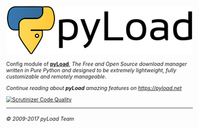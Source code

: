 <p align="center"><a href="https://pyload.net"><img src="/media/banner.png" alt="pyLoad" /></a></p>

Config module of [**pyLoad**](https://github.com/pyload/pyload),
*The Free and Open Source download manager written in Pure Python and designed
to be extremely lightweight, fully customizable and remotely manageable*.

_Continue reading about **pyLoad** amazing features on <https://pyload.net>_


[![Scrutinizer Code Quality](https://scrutinizer-ci.com/g/pyload/config/badges/quality-score.png?b=master)](https://scrutinizer-ci.com/g/pyload/config/?branch=master)


------------------------------
###### © 2009-2017 pyLoad Team
